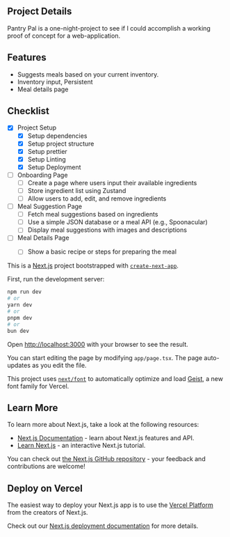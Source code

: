 ## Project Details

Pantry Pal is a one-night-project to see if I could accomplish a working proof of concept for a web-application. 



## Features

- Suggests meals based on your current inventory.
- Inventory input, Persistent
- Meal details page

## Checklist
- [x] Project Setup
  - [x] Setup dependencies
  - [x] Setup project structure
  - [x] Setup prettier
  - [x] Setup Linting
  - [x] Setup Deployment
- [ ] Onboarding Page
  - [ ] Create a page where users input their available ingredients
  - [ ] Store ingredient list using Zustand
  - [ ] Allow users to add, edit, and remove ingredients
- [ ] Meal Suggestion Page
  - [ ] Fetch meal suggestions based on ingredients
  - [ ] Use a simple JSON database or a meal API (e.g., Spoonacular)
  - [ ] Display meal suggestions with images and descriptions
- [ ] Meal Details Page
  - [ ] Show a basic recipe or steps for preparing the meal


This is a [Next.js](https://nextjs.org) project bootstrapped with [`create-next-app`](https://nextjs.org/docs/app/api-reference/cli/create-next-app).

First, run the development server:

```bash
npm run dev
# or
yarn dev
# or
pnpm dev
# or
bun dev
```

Open [http://localhost:3000](http://localhost:3000) with your browser to see the result.

You can start editing the page by modifying `app/page.tsx`. The page auto-updates as you edit the file.

This project uses [`next/font`](https://nextjs.org/docs/app/building-your-application/optimizing/fonts) to automatically optimize and load [Geist](https://vercel.com/font), a new font family for Vercel.

## Learn More

To learn more about Next.js, take a look at the following resources:

- [Next.js Documentation](https://nextjs.org/docs) - learn about Next.js features and API.
- [Learn Next.js](https://nextjs.org/learn) - an interactive Next.js tutorial.

You can check out [the Next.js GitHub repository](https://github.com/vercel/next.js) - your feedback and contributions are welcome!

## Deploy on Vercel

The easiest way to deploy your Next.js app is to use the [Vercel Platform](https://vercel.com/new?utm_medium=default-template&filter=next.js&utm_source=create-next-app&utm_campaign=create-next-app-readme) from the creators of Next.js.

Check out our [Next.js deployment documentation](https://nextjs.org/docs/app/building-your-application/deploying) for more details.
